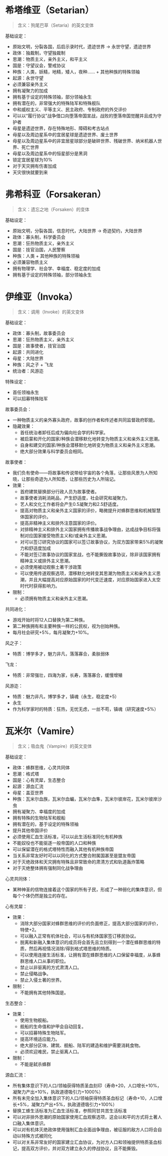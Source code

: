 ﻿# 希塔维亚（Setarian）

> 含义：狗尾巴草（Setaria）的英文变体

基础设定：
* 原始文明，分裂各国，后启示录时代，遗迹世界 → 永世守望，遗迹世界
* 政体：独裁制，守望独裁制
* 思潮：物质主义，亲外主义，和平主义
* 国是：守望议会，警戒协议
* 种族：人类，妖精，地精，矮人，夜种…… + 其他种族的特殊领袖
* 起源：永世守望
* 必须兼容亲外主义
* 拥有凝聚力的加成
* 拥有基于设定的特殊领袖，部分领袖永生
* 拥有潜在的，非常强大的特殊陆军和特殊舰队
* 中和威权主义、平等主义、民主政府、专制政府的外交评价
* 可以以“履行协议”战争借口向堕落帝国宣战，战败的堕落帝国觉醒并且成为守护者
* 母星是遗迹世界，存在特殊地形、障碍和考古站点
* 母星以及周边星系中的宜居星球是遗迹世界、废土世界
* 母星以及周边星系中的非宜居星球部分是破碎世界、残破世界、纳米机器人世界、死亡世界
* 母星以及周边星系中的恒星部分是黑洞
* 锁定宜居星球为10%
* 对于天灾拥有伤害加成
* 天灾很快就要到来

# 弗希科亚（Forsakeran）

> 含义：遗忘之地（Forsaken）的变体

基础设定：
* 原始文明，分裂各国，信息时代，大陆世界 → 奇迹契约，大陆世界
* 政体：寡头制，科学委员会
* 思潮：狂热物质主义，亲外主义
* 国是：技官治国，人民警察
* 种族：人类 + 其他种族的特殊领袖
* 必须兼容物质主义
* 拥有物理学、社会学、幸福度、稳定度的加成
* 拥有基于设定的特殊领袖，部分领袖永生

# 伊维亚（Invoka）

> 含义：调用（Invoke）的英文变体

基础设定：
* 政体：寡头制，故事委员会
* 思潮：狂热物质主义，亲外主义
* 国是：故事使者，技官治国
* 起源：共同进化
* 母星：大陆世界
* 种族：风之子 + 飞龙
* 统治者：风游迩

特殊设定：

* 首任领袖永生
* 可以招募特殊陆军

故事委员会：

* 一种物质主义的亲外寡头政府，故事的创作者和传述者共同监督政府职能。
* 隐藏效果：
	* 首任统治者卸任后成为偏向社会学的科学家。
	* 被启蒙和开化的国家/种族会潜移默化地转变为物质主义和亲外主义思潮。
	* 自身和建交的国家/种族会潜移默化地转变为物质主义和亲外主义思潮。
	* 绝大部分效果与科学委员会相同。

故事使者：

* 我们负有使命——将故事和传说带给宇宙的各个角落，让那些风景为人所知晓，让那些奇迹为人所知悉，让那些历史为人所铭记。
* 效果：
	* 首府建筑替换部分行政人员为故事使者。
	* 故事使者消耗消耗品，产生舒适度，社会研究和凝聚力。
	* 艺人和文化工作者将会产生0.5凝聚力和2.5舒适度。
	* 提高对物质主义和亲外主义国家的评价，略微提升对蜂群思维和机械智慧体国家的评价。
	* 提高非精神主义和排外注意国家的评价。
	* 对排精神主义和排外主义国家拥有传播故事战争理由，达成战争目标将强制对应国家接受物质主义和/或亲外主义思潮。
	* 对可以签订研究协议的国家可以签订故事协议，为双方国家带来5%的凝聚力和舒适度加成
	* 不能对签订故事协议的国家宣战，也不能撕毁故事协议，除非该国家拥有精神主义或排外主义思潮。
	* 必须使用被动观察土著干涉政策
	* 可以使用传道观察选项，潜移默化地转变其思潮为物质主义和亲外主义思潮，并且大幅提高对应原始国家的时代变迁速度，对应原始国家进入太空时代时获得影响力。
* 限制：
	* 必须拥有物质主义和亲外主义思潮。

共同进化：

* 游戏开始时将12人口替换为第二种族。
* 第二种族拥有和主要种族一样的公民权，视为创始种族。
* 每月社会研究+5%，每月凝聚力+10%。

风之子：

* 特质：博学多才，魅力非凡，落落寡合，柔肤弱体

飞龙：

* 特质：非常强壮，四海为家，长寿，落落寡合，缓慢增殖

风游迩：

* 特质：魅力非凡，博学多才，镇魂（永生，稳定度+5）
* 永生
* 作为科学家时的特质：狂热，无忧无虑，一丝不苟，镇魂（研究速度+5%）

# 瓦米尔（Vamire）

> 含义；吸血鬼（Vampire）的英文变体

基础设定：
* 政体：蜂群思维，心灵共同体
* 思潮：格式塔
* 国是：心有灵犀，生态整合
* 起源：源血汇流
* 母星：盖亚世界
* 种族：瓦米尔血族，瓦米尔血蝙，瓦米尔血隼，瓦米尔彼岸花，瓦米尔彼岸沙虫
* 拥有凝聚力、幸福度的加成
* 拥有特殊的生物陆军和舰船
* 拥有潜在的，基于设定的特殊领袖
* 提升其他帝国评价
* 必须使用汇血生活标准，可以以此生活标准同化有机种族
* 不能奴役也不能驱逐一般帝国的人口和种族
* 可以保留潜在的格式塔特性而融入其他有机种族帝国
* 当关系非常友好时可以以同化的方式整合附属国甚至是盟友帝国
* 对于灭绝政体和天灾拥有特殊且非常致命的肃清方式和轨道轰炸策略
* 对于灭绝整体拥有强制同化战争理由

心灵共同体：

* 某种神圣的信物连接着这个国家的所有子民，形成了一种弱化的集体意识，但每个个体仍然是独立的存在。

心有灵犀：

* 效果：
	* 消除大部分国家对蜂群思维的评价的负面修正，提高大部分国家的评价，特使+2。
	* 可以融入正常有机体社会，可以与有机体国家签订移民协议。
	* 脱离和新融入集体意识的成员将会首先且立刻得到一个潜在蜂群思维的特质，然后再视情况消除/得到格式塔思维的特质。
	* 可以使用连接生活标准，让拥有潜在蜂群思维的人口保留幸福度，从事蜂群思维人口从事的职位。
	* 禁止以非驱离的方式肃清人口。
	* 禁止侵略战争。
	* 禁止入侵土著的世界。
* 限制：
	* 不能拥有其他特殊国是。

生态整合：

* 效果：
	* 使用生物舰船。
	* 舰船的生命值和护甲会自动回复。
	* 可以招募特殊生物陆军。
	* 提高环境适应能力。
	* 绝大部分区块、建筑、舰船、陆军的建造和维护需要消耗食物。
	* 必须欢迎难民，禁止驱离人口。
* 限制：
	* 不能是弑杀蜂群
	
源血汇流：

* 所有集体意识下的人口/领袖获得特质圣血刻印（寿命+20，人口增长+10%，凝聚力产出+10%，执政道德吸引力+1000%）
* 所有未完全加入集体意识下的人口/领袖获得特质圣血标记（寿命+10，人口增长+5%，凝聚力产出+5%，执政道德吸引力+100%）
* 替换工蜂生活标准为汇血生活标准，参照同甘共苦生活标准
* 可以对非排外思潮的原始国家使用汇血观察选项，这会以和平的方式将土著人口融入集体意识。
* 可以对有机体灭绝政体使用强制汇血全面战争理由，被征服的敌方人口将会自动以特殊方式被同化
* 可以对关系非常友好的国家建立汇血协议，为对方人口和领袖提供特质圣血标记，提高双方评价，并对双方建立永久的停战协议，且不能撕毁。